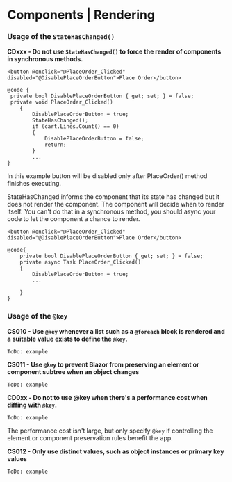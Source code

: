 # Components | Rendering




### Usage of the  `StateHasChanged()`


**CDxxx - Do not use `StateHasChanged()` to force the render of components in synchronous methods.**

```
<button @onclick="@PlaceOrder_Clicked" disabled="@DisablePlaceOrderButton">Place Order</button>

@code {
 private bool DisablePlaceOrderButton { get; set; } = false;
 private void PlaceOrder_Clicked()
    {
        DisablePlaceOrderButton = true;
        StateHasChanged();
        if (cart.Lines.Count() == 0)
        {
            DisablePlaceOrderButton = false;
            return;
        }
        ...
}
```
In this example button will be disabled only after PlaceOrder() method finishes executing. 

StateHasChanged informs the component that its state has changed but it does not render the component. The component will decide when to render itself. You can't do that in a synchronous method, you should async your code to let the component a chance to render.

```
<button @onclick="@PlaceOrder_Clicked" disabled="@DisablePlaceOrderButton">Place Order</button>

@code{
    private bool DisablePlaceOrderButton { get; set; } = false;
    private async Task PlaceOrder_Clicked()
    {
        DisablePlaceOrderButton = true;
        ...

    }
}
```





### Usage of the  `@key`

**CS010 - Use `@key` whenever a list such as a `@foreach` block is rendered and a suitable value exists to define the `@key`.**

`ToDo: example`

**CS011 - Use `@key` to prevent Blazor from preserving an element or component subtree when an object changes**

`ToDo: example`

**CD0xx - Do not to use @key when there's a performance cost when diffing with  `@key`.**

`ToDo: example`

The performance cost isn't large, but only specify  `@key`  if controlling the element or component preservation rules benefit the app.


**CS012 - Only use distinct values, such as object instances or primary key values**

`ToDo: example`